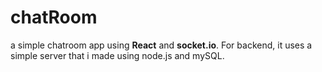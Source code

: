 # chatRoom
a simple chatroom app using **React** and **socket.io**. 
For backend, it uses a simple server that i made using node.js and mySQL.
